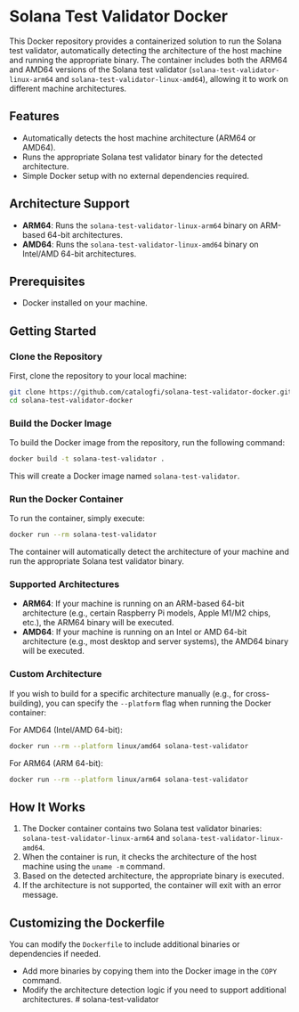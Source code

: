 # Solana Test Validator Docker

This Docker repository provides a containerized solution to run the Solana test validator, automatically detecting the architecture of the host machine and running the appropriate binary. The container includes both the ARM64 and AMD64 versions of the Solana test validator (`solana-test-validator-linux-arm64` and `solana-test-validator-linux-amd64`), allowing it to work on different machine architectures.

## Features

- Automatically detects the host machine architecture (ARM64 or AMD64).
- Runs the appropriate Solana test validator binary for the detected architecture.
- Simple Docker setup with no external dependencies required.

## Architecture Support

- **ARM64**: Runs the `solana-test-validator-linux-arm64` binary on ARM-based 64-bit architectures.
- **AMD64**: Runs the `solana-test-validator-linux-amd64` binary on Intel/AMD 64-bit architectures.

## Prerequisites

- Docker installed on your machine.

## Getting Started

### Clone the Repository

First, clone the repository to your local machine:

```bash
git clone https://github.com/catalogfi/solana-test-validator-docker.git
cd solana-test-validator-docker
```

### Build the Docker Image

To build the Docker image from the repository, run the following command:

```bash
docker build -t solana-test-validator .
```

This will create a Docker image named `solana-test-validator`.

### Run the Docker Container

To run the container, simply execute:

```bash
docker run --rm solana-test-validator
```

The container will automatically detect the architecture of your machine and run the appropriate Solana test validator binary.

### Supported Architectures

- **ARM64**: If your machine is running on an ARM-based 64-bit architecture (e.g., certain Raspberry Pi models, Apple M1/M2 chips, etc.), the ARM64 binary will be executed.
- **AMD64**: If your machine is running on an Intel or AMD 64-bit architecture (e.g., most desktop and server systems), the AMD64 binary will be executed.

### Custom Architecture

If you wish to build for a specific architecture manually (e.g., for cross-building), you can specify the `--platform` flag when running the Docker container:

For AMD64 (Intel/AMD 64-bit):
```bash
docker run --rm --platform linux/amd64 solana-test-validator
```

For ARM64 (ARM 64-bit):
```bash
docker run --rm --platform linux/arm64 solana-test-validator
```

## How It Works

1. The Docker container contains two Solana test validator binaries: `solana-test-validator-linux-arm64` and `solana-test-validator-linux-amd64`.
2. When the container is run, it checks the architecture of the host machine using the `uname -m` command.
3. Based on the detected architecture, the appropriate binary is executed.
4. If the architecture is not supported, the container will exit with an error message.

## Customizing the Dockerfile

You can modify the `Dockerfile` to include additional binaries or dependencies if needed.

- Add more binaries by copying them into the Docker image in the `COPY` command.
- Modify the architecture detection logic if you need to support additional architectures.
#   s o l a n a - t e s t - v a l i d a t o r  
 